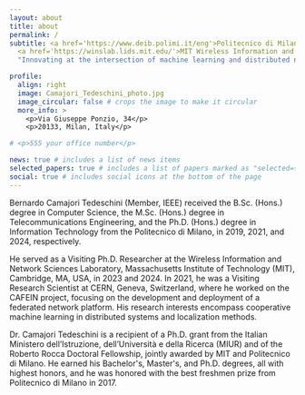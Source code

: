 ```yaml
---
layout: about
title: about
permalink: /
subtitle: <a href='https://www.deib.polimi.it/eng'>Politecnico di Milano, DEIB</a>,
  <a href='https://winslab.lids.mit.edu/'>MIT Wireless Information and Network Sciences Laboratory</a>.<br>
  "Innovating at the intersection of machine learning and distributed networks."

profile:
  align: right
  image: Camajori_Tedeschini_photo.jpg
  image_circular: false # crops the image to make it circular
  more_info: >
    <p>Via Giuseppe Ponzio, 34</p>
    <p>20133, Milan, Italy</p>

# <p>555 your office number</p>

news: true # includes a list of news items
selected_papers: true # includes a list of papers marked as "selected={true}"
social: true # includes social icons at the bottom of the page
---
```



<!-- # V2 -->
Bernardo Camajori Tedeschini (Member, IEEE) received the B.Sc. (Hons.) degree in Computer Science, the M.Sc. (Hons.) degree in Telecommunications Engineering, and the Ph.D. (Hons.) degree in Information Technology from the Politecnico di Milano, in 2019, 2021, and 2024, respectively.

He served as a Visiting Ph.D. Researcher at the Wireless Information and Network Sciences Laboratory, Massachusetts Institute of Technology (MIT), Cambridge, MA, USA, in 2023 and 2024. In 2021, he was a Visiting Research Scientist at CERN, Geneva, Switzerland, where he worked on the CAFEIN project, focusing on the development and deployment of a federated network platform.
His research interests encompass cooperative machine learning in distributed systems and localization methods.

Dr. Camajori Tedeschini is a recipient of a Ph.D. grant from the Italian Ministero dell’Istruzione, dell’Università e della Ricerca (MIUR) and of the Roberto Rocca Doctoral Fellowship, jointly awarded by MIT and Politecnico di Milano. He earned his Bachelor's, Master's, and Ph.D. degrees, all with highest honors, and he was honored with the best freshmen prize from Politecnico di Milano in 2017.


<!-- # V1 -->
<!-- Bernardo Camajori Tedeschini (Graduate Student Member, IEEE) is pursuing the Ph.D. degree in Information Technology at the Dipartimento di Elettronica, Informazione e Bioingegneria (DEIB), Politecnico di Milano, Milan, Italy, since November 2021. He received his M.Sc. (Hons.) degree in Telecommunications Engineering and B.Sc. (Hons.) degree in Computer Science from the Politecnico di Milano, Milan, Italy, in 2021 and 2019, respectively.

Currently, he is a Visiting PhD Researcher at the Wireless Information and Network Sciences Laboratory, the Massachusetts Institute of Technology (MIT), Cambridge, MA, USA. In 2021, he has served as a Visiting Research Scientist at CERN, Geneva, Switzerland, where he worked on the CAFEIN project, focusing on the development and deployment of a Federated network platform.
His research interests encompass federated learning, machine learning for signal processing and sensing over networks, and localization methods.

Mr. Camajori Tedeschini is a recipient of a Ph.D. grant from Italy's Ministero dell'Istruzione, dell'Università e della Ricerca (MIUR) and the Roberto Rocca Doctoral Fellowship, which was jointly awarded by MIT and Politecnico di Milano. He earned both his Bachelor's and Master's degrees with highest honors and he was honored with the best freshmen prize from Politecnico di Milano in 2017. -->
